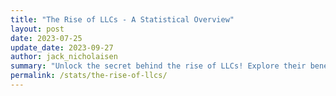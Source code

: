 ```yaml
---
title: "The Rise of LLCs - A Statistical Overview"
layout: post
date: 2023-07-25
update_date: 2023-09-27
author: jack_nicholaisen
summary: "Unlock the secret behind the rise of LLCs! Explore their benefits and learn how forming an LLC can propel your business to success. Don't miss it – dive in now!"
permalink: /stats/the-rise-of-llcs/
---
```


<meta http-equiv="refresh" content="0; url=https://www.businessinitiative.org/statistics/the-rise-of-llcs/">
<link rel="canonical" href="https://www.businessinitiative.org/statistics/the-rise-of-llcs/" />
